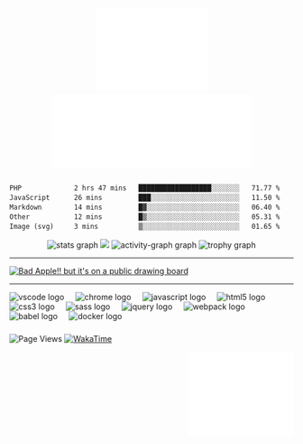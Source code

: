 <!-- Quick access to profile graphs: https://profile-readme-generator.com/ >

<!-- Cool tool: https://glitch.com/~github-contribution-graph-art-generator >

<!-- Youtube Cards: https://github.com/DenverCoder1/github-readme-youtube-cards#basic-usage >

<!-- UTF8 Art: http://aa.en.utf8art.com/node/445
    - Use specified settings for the artwork given on the website
    - Use <p> tag for the artwork
    - Use <br> on line breaks
    - Only works on align="left"
-->

<!-- Spaces: https://jkorpela.fi/chars/spaces.html -->

<!-- Unicode Detection: https://babelstone.co.uk/Unicode/whatisit.html  -->

<!-- Unicode Characters: https://www.amp-what.com/ -->

<!-- ASCII Banners: https://patorjk.com/software/taag/ -->

<!-- .mp4 to .gif: ffmpeg -i input.mp4 -vf "fps=10,scale=320:-1:flags=lanczos,split[s0][s1];[s0]palettegen[p];[s1][p]paletteuse" -loop 0 output.gif >

<!------------------------------------------------------------------------------------->
<!-- Header -->

<h1 align="center">
    <img width="200" src="./media/art-header.svg" alt="utf8-art">
    <img width="355" src="./media/header.svg" alt="sphoon">
</h1>

<!------------------------------------------------------------------------------------->
<!-- Main Area -->

<!--START_SECTION:waka-->

```txt
PHP             2 hrs 47 mins   ██████████████████░░░░░░░   71.77 %
JavaScript      26 mins         ███░░░░░░░░░░░░░░░░░░░░░░   11.50 %
Markdown        14 mins         █▓░░░░░░░░░░░░░░░░░░░░░░░   06.40 %
Other           12 mins         █▒░░░░░░░░░░░░░░░░░░░░░░░   05.31 %
Image (svg)     3 mins          ▒░░░░░░░░░░░░░░░░░░░░░░░░   01.65 %
```

<!--END_SECTION:waka-->

<div align="center" style="display: flex align-items: center;">

  <img src="https://github-readme-stats.vercel.app/api?username=exquz3me&theme=nord&show_icons=true&hide_border=true&count_private=true" height="220" alt="stats graph" />
  <img src="./media/bad-apple.gif" height="220" />
  <img src="https://github-readme-activity-graph.vercel.app/graph?username=exquz3me&radius=8&theme=nord&area=true&hide_border=true&order=5" height="262.5" alt="activity-graph graph" />
    <img src="https://github-profile-trophy.vercel.app?username=exquz3me&theme=nord&column=-1&row=1&margin-w=8&margin-h=8&no-bg=false&no-frame=true&order=4" height="88.35" alt="trophy graph" />
</div>

---

<!-- BEGIN YOUTUBE-CARDS -->
[![Bad Apple!! but it's on a public drawing board](https://ytcards.demolab.com/?id=GKq6WVmKizg&title=Bad+Apple%21%21+but+it%27s+on+a+public+drawing+board&lang=en&timestamp=1733980918&background_color=%230d1117&title_color=%23ffffff&stats_color=%23dedede&max_title_lines=1&width=250&border_radius=5 "Bad Apple!! but it's on a public drawing board")](https://www.youtube.com/watch?v=GKq6WVmKizg)
<!-- END YOUTUBE-CARDS -->

---

<div align="left">
  <img src="https://cdn.jsdelivr.net/gh/devicons/devicon/icons/vscode/vscode-original.svg" height="40" alt="vscode logo"  />
  <img width="12" />
  <img src="https://cdn.jsdelivr.net/gh/devicons/devicon/icons/chrome/chrome-original.svg" height="40" alt="chrome logo"  />
  <img width="12" />
  <img src="https://cdn.jsdelivr.net/gh/devicons/devicon/icons/javascript/javascript-original.svg" height="40" alt="javascript logo"  />
  <img width="12" />
  <img src="https://cdn.jsdelivr.net/gh/devicons/devicon/icons/html5/html5-original.svg" height="40" alt="html5 logo"  />
  <img width="12" />
  <img src="https://cdn.jsdelivr.net/gh/devicons/devicon/icons/css3/css3-original.svg" height="40" alt="css3 logo"  />
  <img width="12" />
  <img src="https://cdn.jsdelivr.net/gh/devicons/devicon/icons/sass/sass-original.svg" height="40" alt="sass logo"  />
  <img width="12" />
  <img src="https://cdn.jsdelivr.net/gh/devicons/devicon/icons/jquery/jquery-original.svg" height="40" alt="jquery logo"  />
  <img width="12" />
  <img src="https://cdn.jsdelivr.net/gh/devicons/devicon/icons/webpack/webpack-original.svg" height="40" alt="webpack logo"  />
  <img width="12" />
  <img src="https://cdn.jsdelivr.net/gh/devicons/devicon/icons/babel/babel-original.svg" height="40" alt="babel logo"  />
  <img width="12" />
  <img src="https://cdn.jsdelivr.net/gh/devicons/devicon/icons/docker/docker-original.svg" height="40" alt="docker logo"  />
</div>

###

![Page Views][page-views]
[![WakaTime][wakatime]](https://wakatime.com/@163d6b45-39a7-4e5d-8c76-362e0ac68725)

<!------------------------------------------------------------------------------------->
<!-- Footer -->
<div align="right">
    <img height="150" src="./media/art-footer.svg" alt="footer">
</div>

<!------------------------------------------------------------------------------------->

<!-- References -->

[page-views]: https://komarev.com/ghpvc/?username=exquz3me&label=Profile%20views&color=0e75b6&style=flat
[wakatime]: https://wakatime.com/badge/user/163d6b45-39a7-4e5d-8c76-362e0ac68725.svg
